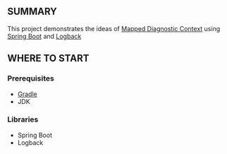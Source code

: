 ## SUMMARY
This project demonstrates the ideas of [Mapped Diagnostic Context] using [Spring Boot]
and [Logback]

## WHERE TO START

### Prerequisites
- [Gradle](https://gradle.org/install)
- JDK

### Libraries
- Spring Boot
- Logback

<!---
	Links used in this README.md
-->
[Mapped Diagnostic Context]: https://logback.qos.ch/manual/mdc.html
[Spring Boot]: https://projects.spring.io/spring-boot/
[Logback]: https://logback.qos.ch/